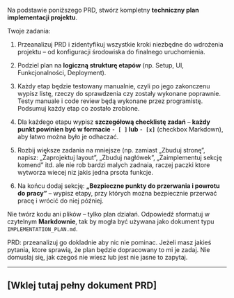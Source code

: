 Na podstawie poniższego PRD, stwórz kompletny **techniczny plan implementacji projektu**.

Twoje zadania:

1. Przeanalizuj PRD i zidentyfikuj wszystkie kroki niezbędne do wdrożenia projektu – od konfiguracji środowiska do finalnego uruchomienia.

2. Podziel plan na **logiczną strukturę etapów** (np. Setup, UI, Funkcjonalności, Deployment).

3. Każdy etap będzie testowany manualnie, czyli po jego zakonczenu wypisz listę, rzeczy do sprawdzenia czy zostały wykonane poprawnie. Testy manuale i code review będą wykonane przez programistę. Podsumuj każdy etap co zostało zrobione.

4. Dla każdego etapu wypisz **szczegółową checklistę zadań** – **każdy punkt powinien być w formacie `- [ ]` lub `- [x]`** (checkbox Markdown), aby łatwo można było je odhaczać.

5. Rozbij większe zadania na mniejsze (np. zamiast „Zbuduj stronę”, napisz: „Zaprojektuj layout”, „Zbuduj nagłówek”, „Zaimplementuj sekcję komend” itd. ale nie rob bardzi malych zadnaia, raczej paczki ktore wytworza wiecej niz jakis jedna prsota funkcje.

6. Na końcu dodaj sekcję: **„Bezpieczne punkty do przerwania i powrotu do pracy”** – wypisz etapy, przy których można bezpiecznie przerwać pracę i wrócić do niej później.

Nie twórz kodu ani plików – tylko plan działań. Odpowiedź sformatuj w czytelnym **Markdownie**, tak by mogła być używana jako dokument typu `IMPLEMENTATION_PLAN.md`.

PRD: przeanalizuj go dokladnie aby nic nie pominac.
Jeżeli masz jakieś pytania, ktore sprawią, że plan będzie dopracowany to mi je zadaj. Nie domuslaj się, jak czegoś nie wiesz lub jest nie jasne to zapytaj.

---
[Wklej tutaj pełny dokument PRD]
---